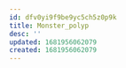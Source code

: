 ```yaml
---
id: dfv0yi9f9be9yc5ch5z0p9k
title: Monster_polyp
desc: ''
updated: 1681956062079
created: 1681956062079
---
```

